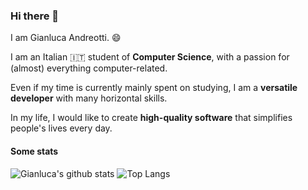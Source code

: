 ### Hi there 👋

I am Gianluca Andreotti. 😄

I am an Italian 🇮🇹 student of **Computer Science**, with a passion for (almost) everything computer-related.

Even if my time is currently mainly spent on studying, I am a **versatile developer** with many horizontal skills.

In my life, I would like to create **high-quality software** that simplifies people's lives every day.

#### Some stats

![Gianluca's github stats](https://github-readme-stats.vercel.app/api?username=3rror&count_private=true&show_icons=true)
![Top Langs](https://github-readme-stats.vercel.app/api/top-langs/?username=3rror&layout=compact)
